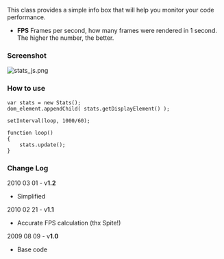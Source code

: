 This class provides a simple info box that will help you monitor your code performance.

* **FPS** Frames per second, how many frames were rendered in 1 second. The higher the number, the better.

### Screenshot

![stats_js.png](http://github.com/mrdoob/stats.js/raw/master/assets/stats_js.png)

### How to use

	var stats = new Stats();
	dom_element.appendChild( stats.getDisplayElement() );
	
	setInterval(loop, 1000/60);
	
	function loop()
	{
		stats.update();
	}

### Change Log

2010 03 01 - v**1.2**

* Simplified


2010 02 21 - v**1.1**

* Accurate FPS calculation (thx Spite!)

 
2009 08 09 - v**1.0**

* Base code
